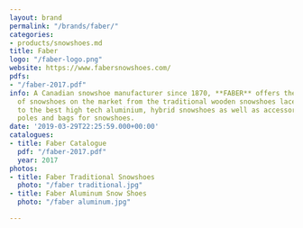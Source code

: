 ```yaml
---
layout: brand
permalink: "/brands/faber/"
categories:
- products/snowshoes.md
title: Faber
logo: "/faber-logo.png"
website: https://www.fabersnowshoes.com/
pdfs:
- "/faber-2017.pdf"
info: A Canadian snowshoe manufacturer since 1870, **FABER** offers the largest choice
  of snowshoes on the market from the traditional wooden snowshoes laced with rawhide
  to the best high tech aluminium, hybrid snowshoes as well as accessories like bindings,
  poles and bags for snowshoes.
date: '2019-03-29T22:25:59.000+00:00'
catalogues:
- title: Faber Catalogue
  pdf: "/faber-2017.pdf"
  year: 2017
photos:
- title: Faber Traditional Snowshoes
  photo: "/faber traditional.jpg"
- title: Faber Aluminum Snow Shoes
  photo: "/faber aluminum.jpg"

---
```

